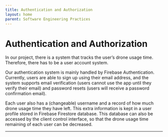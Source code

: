 ```yaml
---
title: Authentication and Authorization
layout: home
parent: Software Engineering Practices
---
```

# Authentication and Authorization

In our project, there is a system that tracks the user’s drone usage time. Therefore, there has to be a user account system.  
  
Our authentication system is mainly handled by Firebase Authentication. Currently, users are able to sign up using their email address, and the system supports email verification (users cannot use the app until they verify their email) and password resets (users will receive a password confirmation email).  
  
Each user also has a (changeable) username and a record of how much drone usage time they have left. This extra information is kept in a user profile stored in Firebase Firestore database. This database can also be accessed by the client control interface, so that the drone usage time remaining of each user can be decreased.  
  


----

[Just the Docs]: https://just-the-docs.github.io/just-the-docs/
[GitHub Pages]: https://docs.github.com/en/pages
[README]: https://github.com/just-the-docs/just-the-docs-template/blob/main/README.md
[Jekyll]: https://jekyllrb.com
[GitHub Pages / Actions workflow]: https://github.blog/changelog/2022-07-27-github-pages-custom-github-actions-workflows-beta/
[use this template]: https://github.com/just-the-docs/just-the-docs-template/generate
